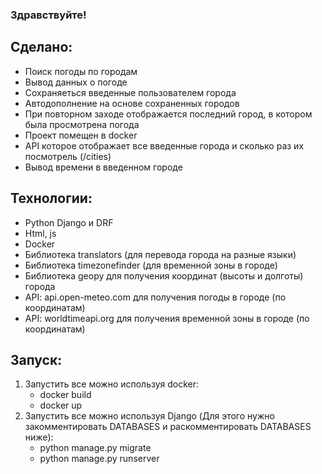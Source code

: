 ### Здравствуйте! 
## Сделано:
- Поиск погоды по городам
- Вывод данных о погоде
- Сохраняеться введенные пользователем города
- Автодополнение на основе сохраненных городов
- При повторном заходе отображается последний город, в котором была просмотрена погода
- Проект помещен в docker
- API которое отображает все введенные города и сколько раз их посмотрель (/cities)
- Вывод времени в введенном городе
## Технологии:
- Python Django и DRF
- Html, js
- Docker
- Библиотека translators (для перевода города на разные языки)
- Библиотека timezonefinder (для временной зоны в городе)
- Библиотека geopy для получения координат (высоты и долготы) города
- API: api.open-meteo.com для получения погоды в городе (по координатам)
- API: worldtimeapi.org для получения временной зоны в городе (по координатам)
## Запуск:
1. Запустить все можно используя docker:
    - docker build
    - docker up
2. Запустить все можно используя Django (Для этого нужно закомментировать DATABASES и раскомментировать DATABASES ниже):
    - python manage.py migrate
    - python manage.py runserver

